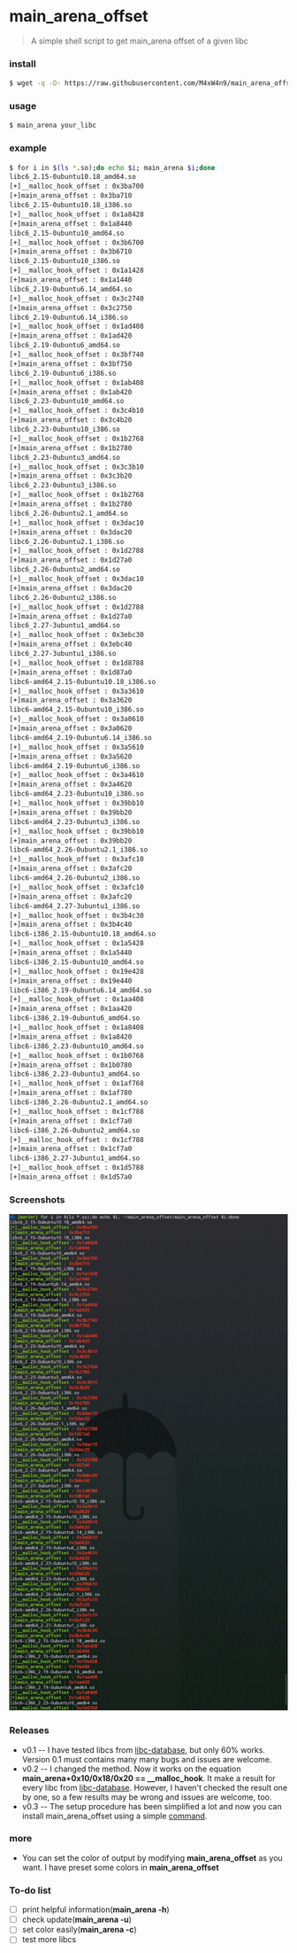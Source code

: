 # main_arena_offset

> A simple shell script to get main_arena offset of a given libc

<h3  id="1">install</h3>

```bash
$ wget -q -O- https://raw.githubusercontent.com/M4xW4n9/main_arena_offset/master/install.sh| sh
```

### usage
```bash
$ main_arena your_libc
```

### example
```bash
$ for i in $(ls *.so);do echo $i; main_arena $i;done
libc6_2.15-0ubuntu10.18_amd64.so
[+]__malloc_hook_offset : 0x3ba700
[+]main_arena_offset : 0x3ba710
libc6_2.15-0ubuntu10.18_i386.so
[+]__malloc_hook_offset : 0x1a8428
[+]main_arena_offset : 0x1a8440
libc6_2.15-0ubuntu10_amd64.so
[+]__malloc_hook_offset : 0x3b6700
[+]main_arena_offset : 0x3b6710
libc6_2.15-0ubuntu10_i386.so
[+]__malloc_hook_offset : 0x1a1428
[+]main_arena_offset : 0x1a1440
libc6_2.19-0ubuntu6.14_amd64.so
[+]__malloc_hook_offset : 0x3c2740
[+]main_arena_offset : 0x3c2750
libc6_2.19-0ubuntu6.14_i386.so
[+]__malloc_hook_offset : 0x1ad408
[+]main_arena_offset : 0x1ad420
libc6_2.19-0ubuntu6_amd64.so
[+]__malloc_hook_offset : 0x3bf740
[+]main_arena_offset : 0x3bf750
libc6_2.19-0ubuntu6_i386.so
[+]__malloc_hook_offset : 0x1ab408
[+]main_arena_offset : 0x1ab420
libc6_2.23-0ubuntu10_amd64.so
[+]__malloc_hook_offset : 0x3c4b10
[+]main_arena_offset : 0x3c4b20
libc6_2.23-0ubuntu10_i386.so
[+]__malloc_hook_offset : 0x1b2768
[+]main_arena_offset : 0x1b2780
libc6_2.23-0ubuntu3_amd64.so
[+]__malloc_hook_offset : 0x3c3b10
[+]main_arena_offset : 0x3c3b20
libc6_2.23-0ubuntu3_i386.so
[+]__malloc_hook_offset : 0x1b2768
[+]main_arena_offset : 0x1b2780
libc6_2.26-0ubuntu2.1_amd64.so
[+]__malloc_hook_offset : 0x3dac10
[+]main_arena_offset : 0x3dac20
libc6_2.26-0ubuntu2.1_i386.so
[+]__malloc_hook_offset : 0x1d2788
[+]main_arena_offset : 0x1d27a0
libc6_2.26-0ubuntu2_amd64.so
[+]__malloc_hook_offset : 0x3dac10
[+]main_arena_offset : 0x3dac20
libc6_2.26-0ubuntu2_i386.so
[+]__malloc_hook_offset : 0x1d2788
[+]main_arena_offset : 0x1d27a0
libc6_2.27-3ubuntu1_amd64.so
[+]__malloc_hook_offset : 0x3ebc30
[+]main_arena_offset : 0x3ebc40
libc6_2.27-3ubuntu1_i386.so
[+]__malloc_hook_offset : 0x1d8788
[+]main_arena_offset : 0x1d87a0
libc6-amd64_2.15-0ubuntu10.18_i386.so
[+]__malloc_hook_offset : 0x3a3610
[+]main_arena_offset : 0x3a3620
libc6-amd64_2.15-0ubuntu10_i386.so
[+]__malloc_hook_offset : 0x3a0610
[+]main_arena_offset : 0x3a0620
libc6-amd64_2.19-0ubuntu6.14_i386.so
[+]__malloc_hook_offset : 0x3a5610
[+]main_arena_offset : 0x3a5620
libc6-amd64_2.19-0ubuntu6_i386.so
[+]__malloc_hook_offset : 0x3a4610
[+]main_arena_offset : 0x3a4620
libc6-amd64_2.23-0ubuntu10_i386.so
[+]__malloc_hook_offset : 0x39bb10
[+]main_arena_offset : 0x39bb20
libc6-amd64_2.23-0ubuntu3_i386.so
[+]__malloc_hook_offset : 0x39bb10
[+]main_arena_offset : 0x39bb20
libc6-amd64_2.26-0ubuntu2.1_i386.so
[+]__malloc_hook_offset : 0x3afc10
[+]main_arena_offset : 0x3afc20
libc6-amd64_2.26-0ubuntu2_i386.so
[+]__malloc_hook_offset : 0x3afc10
[+]main_arena_offset : 0x3afc20
libc6-amd64_2.27-3ubuntu1_i386.so
[+]__malloc_hook_offset : 0x3b4c30
[+]main_arena_offset : 0x3b4c40
libc6-i386_2.15-0ubuntu10.18_amd64.so
[+]__malloc_hook_offset : 0x1a5428
[+]main_arena_offset : 0x1a5440
libc6-i386_2.15-0ubuntu10_amd64.so
[+]__malloc_hook_offset : 0x19e428
[+]main_arena_offset : 0x19e440
libc6-i386_2.19-0ubuntu6.14_amd64.so
[+]__malloc_hook_offset : 0x1aa408
[+]main_arena_offset : 0x1aa420
libc6-i386_2.19-0ubuntu6_amd64.so
[+]__malloc_hook_offset : 0x1a8408
[+]main_arena_offset : 0x1a8420
libc6-i386_2.23-0ubuntu10_amd64.so
[+]__malloc_hook_offset : 0x1b0768
[+]main_arena_offset : 0x1b0780
libc6-i386_2.23-0ubuntu3_amd64.so
[+]__malloc_hook_offset : 0x1af768
[+]main_arena_offset : 0x1af780
libc6-i386_2.26-0ubuntu2.1_amd64.so
[+]__malloc_hook_offset : 0x1cf788
[+]main_arena_offset : 0x1cf7a0
libc6-i386_2.26-0ubuntu2_amd64.so
[+]__malloc_hook_offset : 0x1cf788
[+]main_arena_offset : 0x1cf7a0
libc6-i386_2.27-3ubuntu1_amd64.so
[+]__malloc_hook_offset : 0x1d5788
[+]main_arena_offset : 0x1d57a0
```

### Screenshots

![screenshot](screenshot.png)

### Releases

- v0.1 -- I have tested libcs from [libc-database](https://github.com/niklasb/libc-database), but only 60% works. Version 0.1 must contains many many bugs and issues are welcome.
- v0.2 -- I changed the method. Now it works on the equation **main_arena+0x10/0x18/0x20 == \__malloc\_hook**. It make a result for every libc from [libc-database](https://github.com/niklasb/libc-database). However, I haven't checked the result one by one, so a few results may be wrong and issues are welcome, too.
- v0.3 -- The setup procedure has been simplified a lot and now you can install main\_arena\_offset using a simple  <a href="#1" target="_self">command</a>.

### more

- You can set the color of output by modifying **main_arena_offset** as you want. I have preset some colors in **main_arena_offset**


### To-do list

- [ ] print helpful information(**main_arena -h**)
- [ ] check update(**main_arena -u**)
- [ ] set color easily(**main_arena -c**)
- [ ] test more libcs
